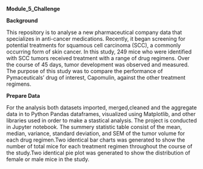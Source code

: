 **Module_5_Challenge**

**Background**

This repository is to analyse a new pharmaceutical company data that specializes in anti-cancer medications. Recently, it began screening for potential treatments for squamous cell carcinoma (SCC), a commonly occurring form of skin cancer.
In this study, 249 mice who were identified with SCC tumors received treatment with a range of drug regimens. Over the course of 45 days, tumor development was observed and measured. The purpose of this study was to compare the performance of Pymaceuticals’ drug of interest, Capomulin, against the other treatment regimens.

**Prepare Data**

For the analysis both datasets imported, merged,cleaned and the aggregate data in to Python Pandas dataframes, visualized using Matplotlib, and other libraries used in order to make a stastical analysis. The project is conducted in Jupyter notebook.
The summery statistic table consist of the mean, median, variance, standard deviation, and SEM of the tumor volume for each drug regimen.Two identical bar charts was generated to show the number of total mice for each treatment regimen throughout the course of the study.Two identical pie plot was generated to show the distribution of female or male mice in the study.
